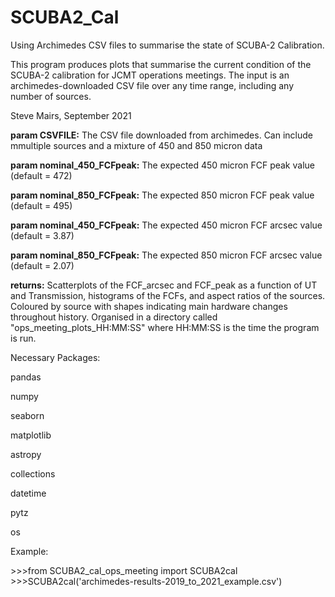 # SCUBA2_Cal

Using Archimedes CSV files to summarise the state of SCUBA-2 Calibration.

This program produces plots that summarise the current condition of the SCUBA-2 calibration for
JCMT operations meetings. The input is an archimedes-downloaded CSV file over any time range, including any
number of sources.

Steve Mairs, September 2021

**param CSVFILE:** The CSV file downloaded from archimedes. Can include mmultiple sources and a mixture of 450 and 850 micron data

**param nominal_450_FCFpeak:** The expected 450 micron FCF peak value (default = 472)

**param nominal_850_FCFpeak:** The expected 850 micron FCF peak value (default = 495)

**param nominal_450_FCFpeak:** The expected 450 micron FCF arcsec value (default = 3.87)

**param nominal_850_FCFpeak:** The expected 850 micron FCF arcsec value (default = 2.07)

**returns:**  Scatterplots of the FCF_arcsec and FCF_peak as a function of UT and Transmission, histograms of the FCFs, and aspect ratios of the sources. Coloured by source with shapes indicating main hardware changes throughout history. Organised in a directory called "ops_meeting_plots_HH:MM:SS" where HH:MM:SS is the time the program is run.


Necessary Packages: 

pandas

numpy

seaborn

matplotlib

astropy

collections

datetime

pytz

os


Example: 

\>\>\>from SCUBA2_cal_ops_meeting import SCUBA2cal
\>\>\>SCUBA2cal('archimedes-results-2019_to_2021_example.csv')
